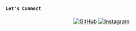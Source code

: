 #### ```Let's Connect```
<p align="center">
	<a href="https://github.com/eabdalmufid"><img src="https://img.icons8.com/bubbles/50/000000/github.png" alt="GitHub"/></a>
	<a href="https://instagram.com/eabdalmufid_"><img src="https://img.icons8.com/bubbles/50/000000/instagram.png" alt="Instagram"/></a>
	
</p>
